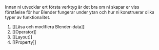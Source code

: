 Innan ni utvecklar ert första verktyg är det bra om ni skapar er viss förståelse för hur Blender fungerar under ytan och hur ni konstruerar olika typer av funktionalitet.
1. [[Läsa och modifiera Blender-data]]
2. [[Operator]]
3. [[Layout]]
4. [[Property]]
